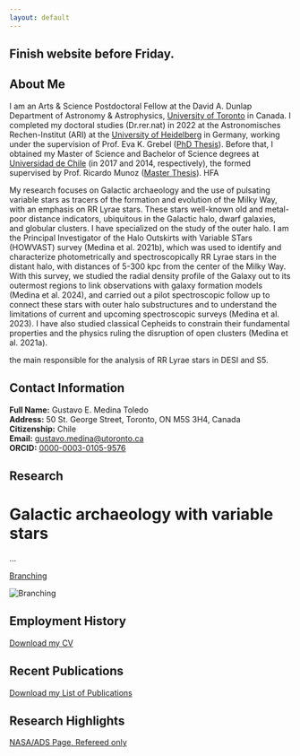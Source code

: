 ```yaml
---
layout: default
---
```


<!-- This is a comment in a Markdown file. -->

<!--Add: 
- contact
- employment history
- research highlights
- recent publications
 -->

## Finish website before Friday.

## About Me
I am an Arts & Science Postdoctoral Fellow at the David A. Dunlap Department of Astronomy & Astrophysics, [University of Toronto](https://www.astro.utoronto.ca/people/post-docs/name/gustavo-medina/) in Canada. I completed my doctoral studies (Dr.rer.nat) in 2022 at the Astronomisches Rechen-Institut (ARI) at the [University of Heidelberg](https://www.imprs-hd.mpg.de/5699/Alumni) in Germany, working under the supervision of Prof. Eva K. Grebel ([PhD Thesis](https://www.imprs-hd.mpg.de/480995/thesis_Medina2.pdf)). Before that, I obtained my Master of Science and Bachelor of Science degrees at [Universidad de Chile](http://www.das.uchile.cl/das_int_alumnosM_ex.html) (in 2017 and 2014, respectively), the formed supervised by Prof. Ricardo Munoz ([Master Thesis](https://repositorio.uchile.cl/handle/2250/149094)).
HFA

My research focuses on Galactic archaeology and the use of pulsating variable stars as tracers of the formation and evolution of the Milky Way, with an emphasis on RR Lyrae stars. These stars well-known old and metal-poor distance indicators, ubiquitous in the Galactic halo, dwarf galaxies, and globular clusters. I have specialized on the study of the outer halo. I am the Principal Investigator of the Halo Outskirts with Variable STars (HOWVAST) survey (Medina et al. 2021b), which was used to identify and characterize photometrically and spectroscopically RR Lyrae stars in the distant halo, with distances of 5-300 kpc from the center of the Milky Way. With this survey, we studied the radial density profile of the Galaxy out to its outermost regions to link observations with galaxy formation models (Medina et al. 2024), and carried out a pilot spectroscopic follow up to connect these stars with outer halo substructures and to understand the limitations of current and upcoming spectroscopic surveys (Medina et al. 2023). I have also studied classical Cepheids to constrain their fundamental properties and the physics ruling the disruption of open clusters (Medina et al. 2021a).

the main responsible for the analysis of RR Lyrae stars in DESI and S5.



## Contact Information

**Full Name:** Gustavo E. Medina Toledo  
**Address:** 50 St. George Street, Toronto, ON M5S 3H4, Canada  
**Citizenship:** Chile  
**Email:** [gustavo.medina@utoronto.ca](mailto:gustavo.medina@utoronto.ca)  
**ORCID:** [0000-0003-0105-9576](https://orcid.org/0000-0003-0105-9576)

## Research

# Galactic archaeology with variable stars
...

[Branching](https://github.com/gmedinat/gmedinat.github.io/Figures/galacticMap2_dark_bg_transp.png)


![Branching](https://github.com/gmedinat/gmedinat.github.io/Figures/galacticMap2_dark_bg_transp.png)


## Employment History

[Download my CV](https://github.com/gmedinat/gmedinat.github.io/blob/2e22dbc00e66a6366304da0e16ec0f1f449b8480/CV_GMT_20241005.pdf)

<!-- ## Job Title 1
**Employer:** [Employer Name]  
**Location:** [City, Country]  
**Dates:** [Start Date] - [End Date]  

**Roles:**
- [Role 1]
- [Role 2]
- [Role 3]

**Personnel Worked With:**
- [Colleague/Team Member 1]
- [Colleague/Team Member 2]
- [Colleague/Team Member 3]

**Description:**
[Write a brief description of the work completed, key responsibilities, projects involved, and any notable achievements. Be specific about contributions and skills utilized.]

---

## Job Title 2
**Employer:** [Employer Name]  
**Location:** [City, Country]  
**Dates:** [Start Date] - [End Date]  

**Roles:**
- [Role 1]
- [Role 2]
- [Role 3]

**Personnel Worked With:**
- [Colleague/Team Member 1]
- [Colleague/Team Member 2]
- [Colleague/Team Member 3]

**Description:**
[Write a brief description of the work completed, key responsibilities, projects involved, and any notable achievements. Be specific about contributions and skills utilized.]

--- -->


## Recent Publications

[Download my List of Publications](https://github.com/gmedinat/gmedinat.github.io/blob/94cc80feec013bbc4358ab5a4196f4a169079500/Publications_GMT_20241005.pdf)

<!-- ## Publication Title 1
**Authors:** [Author 1], [Author 2], [Gustavo Enrique Medina Toledo], [Other Authors]  
**Publication Date:** [Date]  
**Journal/Conference:** [Journal/Conference Name]  
**DOI/Link:** [DOI or Link to Publication]

**Description:**
[Write a brief description or abstract of the publication, focusing on the main findings, contributions to the field, and significance of the work.]

---

## Publication Title 2
**Authors:** [Author 1], [Author 2], [Gustavo Enrique Medina Toledo], [Other Authors]  
**Publication Date:** [Date]  
**Journal/Conference:** [Journal/Conference Name]  
**DOI/Link:** [DOI or Link to Publication]

**Description:**
[Write a brief description or abstract of the publication, focusing on the main findings, contributions to the field, and significance of the work.]

--- -->



## Research Highlights

[NASA/ADS Page, Refereed only](https://ui.adsabs.harvard.edu/public-libraries/Wfv16gZaRPuwbDI3G4b6wA)

<!-- ## Research Highlight Title 1
**Description:**
[Write a brief description of the research highlight, including the context and importance of the work.]

**Key Findings:**
- [Finding 1]
- [Finding 2]
- [Finding 3]

**Relevant Links/Publications:**
- [Link to publication or related resource]
- [Link to additional resource]

---

## Research Highlight Title 2
**Description:**
[Write a brief description of the research highlight, including the context and importance of the work.]

**Key Findings:**
- [Finding 1]
- [Finding 2]
- [Finding 3]

**Relevant Links/Publications:**
- [Link to publication or related resource]
- [Link to additional resource]

--- -->


